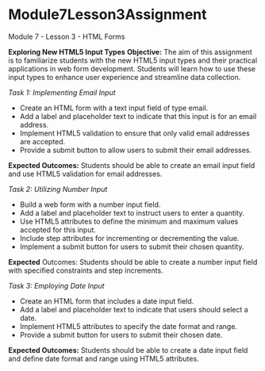 # Module7Lesson3Assignment
Module 7 - Lesson 3 - HTML Forms

**Exploring New HTML5 Input Types**
**Objective:** The aim of this assignment is to familiarize students with the new HTML5 input types and their practical applications in web form development. Students will learn how to use these input types to enhance user experience and streamline data collection.

*Task 1: Implementing Email Input*
- Create an HTML form with a text input field of type email.
- Add a label and placeholder text to indicate that this input is for an email address.
- Implement HTML5 validation to ensure that only valid email addresses are accepted.
- Provide a submit button to allow users to submit their email addresses.

**Expected Outcomes:** Students should be able to create an email input field and use HTML5 validation for email addresses.


*Task 2: Utilizing Number Input*
- Build a web form with a number input field.
- Add a label and placeholder text to instruct users to enter a quantity.
- Use HTML5 attributes to define the minimum and maximum values accepted for this input.
- Include step attributes for incrementing or decrementing the value.
- Implement a submit button for users to submit their chosen quantity.

**Expected** Outcomes: Students should be able to create a number input field with specified constraints and step increments.


*Task 3: Employing Date Input*
- Create an HTML form that includes a date input field.
- Add a label and placeholder text to indicate that users should select a date.
- Implement HTML5 attributes to specify the date format and range.
- Provide a submit button for users to submit their chosen date.

**Expected Outcomes:** Students should be able to create a date input field and define date format and range using HTML5 attributes.


